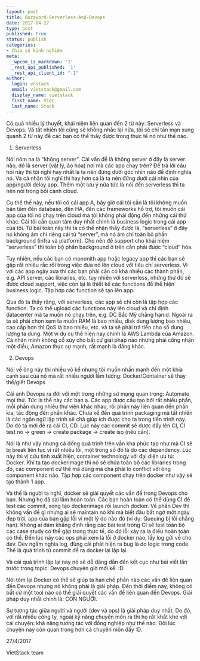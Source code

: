 ```yaml
---
layout: post
title: Buzzword-Serverless-And-Devops
date: 2017-04-27
type: post
published: true
status: publish
categories:
- Chia sẻ kinh nghiệm
meta:
  _wpcom_is_markdown: '1'
  _rest_api_published: '1'
  _rest_api_client_id: "-1"
author:
  login: vnstack
  email: vietstack@gmail.com
  display_name: vietstack
  first_name: Viet
  last_name: Stack
---
```


Có quá nhiều lý thuyết, khái niệm liên quan đến 2 từ này: Serverless và Devops. Và tất nhiên tôi cũng sẽ không nhắc lại nữa, tôi sẽ chỉ tản mạn xung quanh 2 từ này để các bạn có thể thấy được trong thực tế nó như thế nào.

1. Serverless

Nói nôm na là "không server". Cái vấn đề là không server ở đây là server nào, đó là server (vật lý, ảo hóa) nơi mà các app chạy trên? Để trả lời câu hỏi này thì tôi nghĩ hay nhất là ta nên đứng dưới góc nhìn nào để định nghĩa nó. Và cá nhân tôi nghĩ thì hay hơn cả là ta nên đứng dưới cái nhìn của app/người deloy app. Thêm một lưu ý nữa tức là nói đến serverless thì ta nên nói trong bối cảnh cloud.

Cụ thể thế này, nếu tôi có cái app A, bây giờ cái tôi cần là tôi không muốn bận tâm đến database, đến HA, đến các frameworks hỗ trợ, tôi muốn cái app của tôi nó chạy trên cloud mà tôi không phải động đến những cái thứ khác. Cái tôi cần quan tâm duy nhất chính là business logic trong cái app của tôi. Từ bài toán này thì ta có thể nhận thấy được là, “serverless” ở đây nó không ám chỉ riêng cái từ “server”, mà nó ám chỉ toàn bộ phần background (infra và platform). Cho nên để support cho khái niệm “serverless” thì toàn bộ phần background ở trên cần phải được “cloud” hóa.

Tuy nhiên, nếu các bạn có mononith app hoặc legacy app thì các bạn sẽ gặp rất nhiêu rắc rối trong việc đưa nó lên cloud với tiêu chí serverless. Vì với các app ngày xưa thì các bạn phải cần có khá nhiều các thành phần, e.g. API server, các libraries, etc. tuy nhiên với serverless, những thứ đó sẽ được cloud support, việc còn lại là thiết kế các functions để thể hiện business logic. Tập hợp các function sẽ tạo lên app. 

Qua đó ta thấy rằng, với serverless, các app sẽ chỉ còn là tập hợp các function. Ta có thể upload các functions này lên cloud và chỉ định datacenter mà ta muốn nó chạy trên, e.g. DC Bắc Mỹ chẳng hạn:d. Ngoài ra ta sẽ phải chọn xem ta muốn RAM là bao nhiều, disk dung lượng bao nhiêu, cao cấp hơn thì QoS là bao nhiêu, etc. và ta sẽ phải trả tiền cho số dung lượng ta dùng. Một ví dụ cụ thể hiện nay chính là AWS Lambda của Amazon. Cá nhân mình không cổ xúy cho bất cứ giải pháp nào nhưng phải công nhận một điều, Amazon thực sự mạnh, rất mạnh là đằng khác.

2. Devops

Nói về ông này thì nhiều vô kể nhưng tôi muốn nhấn mạnh đến một khía cạnh sau của nó mà rất nhiều người lầm tưởng: Docker/Container sẽ thay thế/giết Devops

Cái anh Devops ra đời với một trong những sứ mạng quan trọng: Automate mọi thứ. Tức là thế này các bạn ạ. Các app được cấu tạo bởi rất nhiều phần, mỗi phần dùng nhiều thư viện khác nhau, rồi phần này liên quan đến phần kia, tác động đến phần khác. Chưa kể đến quá trình packaging mà tất nhiên là các ngôn ngữ lập trình sẽ chả giúp ích được cho ta trong tiến trình này. Do đó ta mới đẻ ra cái CI, CD. Lúc này các commit sẽ được đẩy lên CI, CI test nó → green → create package → create iso (nếu cần). 

Nói là như vậy nhưng cả đống quá trình trên vẫn khá phức tạp như mà CI sẽ bị break liên tục vì rất nhiều lỗi, một trong số đó là do các dependency. Lúc này thì vị cứu tinh xuất hiện, container technology với đại diện ưu tú: Docker. Khi ta tạo dockerimage thì nó sẽ chứa toàn bộ các libraries trong đó, các component cứ thế mà dùng mà chả phải lo conflict với ông component khác nào. Tập hợp các component chạy trên docker như vậy sẽ tạo thành 1 app.

Và thế là người ta nghĩ, docker sẽ giải quyết các vấn đề trong Devops cho bạn. Nhưng họ đã sai lầm hoàn toàn. Các bạn hoàn toàn có thể dùng CI để test các commit, xong tạo dockerimage rồi launch docker. Về phần Dev thì không vấn đề gì nhưng ai sẽ maintain nó khi mà biết đâu bất ngờ một ngày đẹp trời, app của bạn gặp lỗi vì một lý do nào đó (ví dụ: Queuing bị lỗi chẳng hạn). Không ai dám khẳng định rằng các bài test trong CI sẽ test toàn bộ các case study có thể gặp trong thực tế, do đó lỗi xảy ra là điều hoàn toàn có thể. Đến lúc này các ops phải xem là lỗi ở docker nào, lấy log gửi về cho dev. Dev ngắm nghía log, đùng cái phát hiện ra bug là do logic trong code. Thế là quá trình từ commit để ra docker lại lặp lại.

Và cái quá trình lặp lại này nó sẽ dễ dàng dẫn đến kết cục như bài viết lần trước trong topic: Devops chuyện giờ mới kể. :D

Nói tóm lại Docker có thể sẽ giúp ta hạn chế phần nào các vấn đề liên quan đến Devops nhưng nó không phải là giải pháp. Đến thời điểm này, không có bất cứ một tool nào có thể giải quyết các vấn đề liên quan đến Devops. Giải pháp duy nhất chính là: CON NGƯỜI.

Sự tương tác giữa người và người (dev và ops) là giải pháp duy nhất. Do đó, với rất nhiều công ty, ngoài kỹ năng chuyên môn ra thì họ rất khắt khe với cái chuyện: khả năng tương tác với đồng nghiệp như thế nào. Đôi lúc chuyện này còn quan trọng hơn cả chuyên môn đấy :D.


27/4/2017

VietStack team
